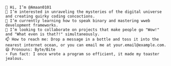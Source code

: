     👋 Hi, I’m @Amaan0101
    👀 I’m interested in unraveling the mysteries of the digital universe and creating quirky coding concoctions.
    🌱 I’m currently learning how to speak binary and mastering wweb development frameworks.
    💞️ I’m looking to collaborate on projects that make people go "Wow!" and "What even is that?!" simultaneously.
    📫 How to reach me: Drop a message in a bottle and toss it into the nearest internet ocean, or you can email me at your.email@example.com.
    😄 Pronouns: Byte/Bite
    ⚡ Fun fact: I once wrote a program so efficient, it made my toaster jealous.

<!---
Amaan0101/Amaan0101 is a ✨ special ✨ repository because its `README.md` (this file) appears on your GitHub profile.
You can click the Preview link to take a look at your changes.
--->
